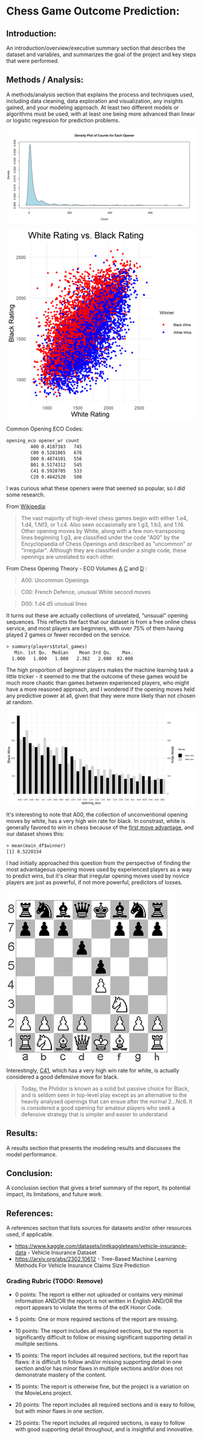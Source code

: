 # Chess Game Outcome Prediction:

## Introduction:
An introduction/overview/executive summary section that describes the dataset and variables, and summarizes the goal of the project and key steps that were performed.

## Methods / Analysis:
A methods/analysis section that explains the process and techniques used, including data cleaning, data exploration and visualization, any insights gained, and your modeling approach. At least two different models or algorithms must be used, with at least one being more advanced than linear or logistic regression for prediction problems.

<img src="/chess/graphs/openers_count_density.png" align="center" alt="Density Plot of Instances of Each Opener"
	title="Density Plot of Instances of Each Opener"/>

<img src="/chess/graphs/white_vs_black_ratings.png" align="center" alt="White vs. Black Rating"
	title="White vs. Black Rating"/>

Common Opening ECO Codes:
```
opening_eco opener_wr count
         A00 0.4107383   745
         C00 0.5281065   676
         D00 0.4874101   556
         B01 0.5174312   545
         C41 0.5928705   533
         C20 0.4842520   508
```

I was curious what these openers were that seemed so popular, so I did some research.

From [Wikipedia](https://en.wikipedia.org/wiki/Irregular_chess_opening#Unusual_first_moves_by_White):
> The vast majority of high-level chess games begin with either 1.e4, 1.d4, 1.Nf3, or 1.c4. Also seen occasionally are 1.g3, 1.b3, and 1.f4. Other opening moves by White, along with a few non-transposing lines beginning 1.g3, are classified under the code "A00" by the Encyclopaedia of Chess Openings and described as "uncommon" or "irregular". Although they are classified under a single code, these openings are unrelated to each other.

From Chess Opening Theory - ECO Volumes [A](https://en.wikibooks.org/wiki/Chess_Opening_Theory/ECO_volume_A) [C](https://en.wikibooks.org/wiki/Chess_Opening_Theory/ECO_volume_C) and [D](https://en.wikibooks.org/wiki/Chess_Opening_Theory/ECO_volume_D) :
> A00: Uncommon Openings

> C00: French Defence, unusual White second moves

> D00: 1.d4 d5 unusual lines

It turns out these are actually collections of unrelated, "unsuual" opening sequences. This reflects the fact that our dataset is from a free online chess service, and most players are beginners, with over 75% of them having played 2 games or fewer recorded on the service.

```
> summary(players$total_games)
   Min. 1st Qu.  Median    Mean 3rd Qu.    Max. 
  1.000   1.000   1.000   2.362   2.000  82.000 
```

The high proportion of beginner players makes the machine learning task a little tricker - it seemed to me that the outcome of these games would be much more chaotic than games between experienced players, who might have a more reasoned approach, and I wondered if the opening moves held any predictive power at all, given that they were more likely than not chosen at random.

<img src="/chess/graphs/wins_by_opener_top_25.png" align="center" alt="Win Comparison of the Top 25 Most Played Openers"
	title="Win Comparison of the Top 25 Most Played Openers"/>

It's interesting to note that A00, the collection of unconventional opening moves by white, has a very high win rate for black. In constrast, white is generally favored to win in chess because of the [first move advantage](https://en.wikipedia.org/wiki/First-move_advantage_in_chess), and our dataset shows this:

```
> mean(main_df$winner)
[1] 0.5220334
```

I had initially approached this question from the perspective of finding the most advantageous opening moves used by experienced players as a way to predict wins, but it's clear that irregular opening moves used by novice players are just as powerful, if not more powerful, predictors of losses.

<img src="/chess/graphs/C41.png" align="center" alt="C41 - Philidor Defense" title="C41 - Philidor Defense"/>

Interestingly, [C41](https://en.wikipedia.org/wiki/Philidor_Defence), which has a very high win rate for white, is actually considered a good defensive move for black.

> Today, the Philidor is known as a solid but passive choice for Black, and is seldom seen in top-level play except as an alternative to the heavily analysed openings that can ensue after the normal 2...Nc6. It is considered a good opening for amateur players who seek a defensive strategy that is simpler and easier to understand

## Results:
A results section that presents the modeling results and discusses the model performance.

## Conclusion:
A conclusion section that gives a brief summary of the report, its potential impact, its limitations, and future work.

## References:
A references section that lists sources for datasets and/or other resources used, if applicable.

* https://www.kaggle.com/datasets/imtkaggleteam/vehicle-insurance-data - Vehicle Insurance Dataset
* https://arxiv.org/abs/2302.10612 - Tree-Based Machine Learning Methods For Vehicle Insurance Claims Size Prediction

### Grading Rubric (TODO: Remove)
* 0 points: The report is either not uploaded or contains very minimal information AND/OR the report is not written in English AND/OR the report appears to violate the terms of the edX Honor Code.

* 5 points: One or more required sections of the report are missing.

* 10 points: The report includes all required sections, but the report is significantly difficult to follow or missing significant supporting detail in multiple sections.

* 15 points: The report includes all required sections, but the report has flaws: it is difficult to follow and/or missing supporting detail in one section and/or has minor flaws in multiple sections and/or does not demonstrate mastery of the content.

* 15 points: The report is otherwise fine, but the project is a variation on the MovieLens project.

* 20 points: The report includes all required sections and is easy to follow, but with minor flaws in one section.

* 25 points: The report includes all required sections, is easy to follow with good supporting detail throughout, and is insightful and innovative.
